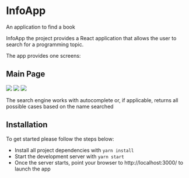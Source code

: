# InfoApp

An application to find a book 

InfoApp the project provides a React application that allows the user to search for a programming topic.

The app provides one screens:

## Main Page

<img src="https://github.com/Majc23/react-redux/blob/475ab4ddda3cf1a2b58dcfc0b6628ec11bac6b0d/BookApp.png" />

<img src="https://github.com/Majc23/react-redux/blob/475ab4ddda3cf1a2b58dcfc0b6628ec11bac6b0d/img.png" />

<img src="https://github.com/Majc23/react-redux/blob/475ab4ddda3cf1a2b58dcfc0b6628ec11bac6b0d/img2.png" />

The search engine works with autocomplete or, if applicable, returns all possible cases based on the name searched

## Installation

To get started please follow the steps below:

- Install all project dependencies with `yarn install`
- Start the development server with `yarn start`
- Once the server starts, point your browser to http://localhost:3000/ to launch the app
